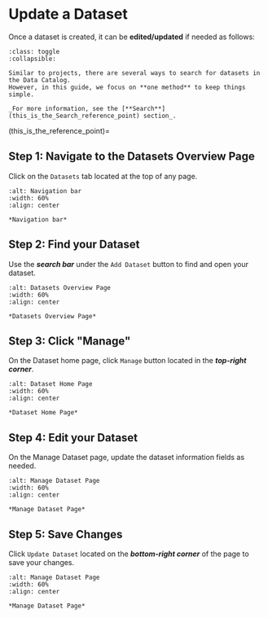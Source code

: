 # Update a Dataset
Once a dataset is created, it can be **edited/updated** if needed as follows:


```{admonition} Search Options
:class: toggle
:collapsible:

Similar to projects, there are several ways to search for datasets in the Data Catalog. 
However, in this guide, we focus on **one method** to keep things simple.

_For more information, see the [**Search**](this_is_the_Search_reference_point) section_.
```

(this_is_the_reference_point)=
## Step 1: Navigate to the Datasets Overview Page 
Click on the `Datasets` tab located at the top of any page.


```{figure} ../../../_static/images/dataset_tab_2.png
:alt: Navigation bar
:width: 60%
:align: center

*Navigation bar*

```


## Step 2: Find your Dataset 
Use the ***search bar*** under the `Add Dataset` button to find and open your dataset.


```{figure} ../../../_static/images/search_datasets.png
:alt: Datasets Overview Page
:width: 60%
:align: center

*Datasets Overview Page*

```

## Step 3: Click "Manage" 
On the Dataset home page, click `Manage` button located in the ***top-right corner***.


```{figure} ../../../_static/images/manage_button_dataset.png
:alt: Dataset Home Page
:width: 60%
:align: center

*Dataset Home Page*

```


## Step 4: Edit your Dataset
On the Manage Dataset page, update the dataset information fields as needed.

```{figure} ../../../_static/images/manage_dataset_view.png
:alt: Manage Dataset Page
:width: 60%
:align: center

*Manage Dataset Page*

```


## Step 5: Save Changes
Click `Update Dataset` located on the ***bottom-right corner*** of the page to save your changes.

```{figure} ../../../_static/images/update_dataset_button.png
:alt: Manage Dataset Page
:width: 60%
:align: center

*Manage Dataset Page*

```
